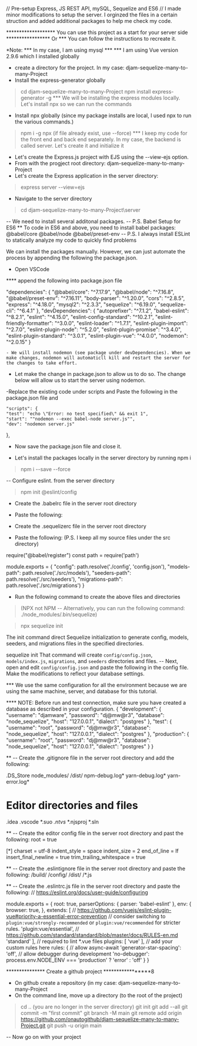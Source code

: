 // Pre-setup Express, JS REST API, mySQL, Sequelize and ES6
// I made minor modifications to setup the server. I orginzed the files in a certain struction and added additional packages to help me check my code.

  ******************* You can use this project as a start for your server side
  *****************   Or
  ***  You can follow the instructions to recreate it.

*Note: 
*** In my case, I am using mysql ***
*** I am using Vue version 2.9.6 which I installed globally

- create a directory for the project. In my case: djam-sequelize-many-to-many-Project
- Install the express-generator globally
> cd djam-sequelize-many-to-many-Project
> npm install express-generator -g
*** We will be installing the express modules locally. Let's install npx so we can run the commands
- Install npx globally (since my package installs are local, I used npx to run the various commands.)
> npm i -g npx (if file already exist, use --force)
*** I keep my code for the front end and back end separately. In my case, the backend is called server. Let's create it and initialize it
- Let's create the Express.js project with EJS using the --view-ejs option.
- From with the progject root directory: djam-sequelize-many-to-many-Project
- Let's create the Express application in the server directory:
> express server --view=ejs
> 
- Navigate to the server directory
> cd djam-sequelize-many-to-many-Project\server        

-- We need to install several additonal packages. 
-- P.S. Babel Setup for ES6
** To code in ES6 and above, you need to install babel packages: 
@babel/core @babel/node @babel/preset-env
-- P.S. I always install ESLint to statically analyze my code to quickly find problems

We can install the packages manually. However, we can just automate the process by appending the following the package.json.

- Open VSCode

**** append the following into package.json file

  "dependencies": {
    "@babel/core": "^7.17.9",
    "@babel/node": "^7.16.8",
    "@babel/preset-env": "^7.16.11",
    "body-parser": "^1.20.0",
    "cors": "^2.8.5",
    "express": "^4.18.0",
    "mysql2": "^2.3.3",
    "sequelize": "^6.19.0",
    "sequelize-cli": "^6.4.1"
  },
  "devDependencies": {
    "autoprefixer": "^7.1.2",
    "babel-eslint": "^8.2.1",
    "eslint": "^4.15.0",
    "eslint-config-standard": "^10.2.1",
    "eslint-friendly-formatter": "^3.0.0",
    "eslint-loader": "^1.7.1",
    "eslint-plugin-import": "^2.7.0",
    "eslint-plugin-node": "^5.2.0",
    "eslint-plugin-promise": "^3.4.0",
    "eslint-plugin-standard": "^3.0.1",
    "eslint-plugin-vue": "^4.0.0",
    "nodemon": "^2.0.15"
  }

    - We will install nodemon (see package under devDependencies). When we make changes, nodemon will automaticll kill and restart the server for the changes to take effort.

  - Let make the change in package.json to allow us to do so. The change below will allow us to start the server using nodemon.

  -Replace the existing code under scripts and Paste the following in the package.json file and 

    "scripts": {
    "test": "echo \"Error: no test specified\" && exit 1",
    "start": ""nodemon --exec babel-node server.js"",
    "dev": "nodemon server.js"
  },
  
  - Now save the package.json file and close it.

  - Let's install the packages locally in the server directory by running npm i
  > npm i --save --force

-- Configure eslint. from the server directory
> npm init @eslint/config

- Create the .babelrc file in the server root directory
- Paste the following:

- Create the .sequelizerc file in the server root directory
- Paste the following:  (P.S. I keep all my source files under the src directory)

require("@babel/register")
const path = require('path')

module.exports = {
  "config": path.resolve('./config', 'config.json'),
  "models-path": path.resolve('./src/models'),
  "seeders-path": path.resolve('./src/seeders'),
  "migrations-path": path.resolve('./src/migrations')
}

- Run the following command to create the above files and directories
> (NPX not NPM  -- Alternatively, you can run the following command:
./node_modules/.bin/sequelize)

> npx sequelize init   

The init command direct Sequelize initialization to generate config, models, seeders, and migrations files in the specified directories. 

sequelize init
That command will create `config/config.json`, `models/index.js`, `migrations`, and `seeders` directories and files. 
-- Next, open and edit `config/config.json` and paste the following in the config file. Make the modifications to reflect your database settings.

***  We use the same configuration for all the environment because we are using the same machine, server, and database for this tutorial.

**** NOTE: Before run and test connection, make sure you have created a database as described in your configuration.
{
  "development": {
    "username": "djamware",
    "password": "dj@mw@r3",
    "database": "node_sequelize",
    "host": "127.0.0.1",
    "dialect": "postgres"
  },
  "test": {
    "username": "root",
    "password": "dj@mw@r3",
    "database": "node_sequelize",
    "host": "127.0.0.1",
    "dialect": "postgres"
  },
  "production": {
    "username": "root",
    "password": "dj@mw@r3",
    "database": "node_sequelize",
    "host": "127.0.0.1",
    "dialect": "postgres"
  }
}

** -- Create the .gitignore file in the server root directory and add the following:

.DS_Store
node_modules/
/dist/
npm-debug.log*
yarn-debug.log*
yarn-error.log*

# Editor directories and files
.idea
.vscode
*.suo
*.ntvs*
*.njsproj
*.sln

** -- Create the editor config file in the server root directory and past the following:
root = true

[*]
charset = utf-8
indent_style = space
indent_size = 2
end_of_line = lf
insert_final_newline = true
trim_trailing_whitespace = true


** -- Create the .eslintignore file in the server root directory and paste the following:
/build/
/config/
/dist/
/*.js


** -- Create the .eslintrc.js file in the server root directory and paste the following:
// https://eslint.org/docs/user-guide/configuring

module.exports = {
  root: true,
  parserOptions: {
    parser: 'babel-eslint'
  },
  env: {
    browser: true,
  },
  extends: [
    // https://github.com/vuejs/eslint-plugin-vue#priority-a-essential-error-prevention
    // consider switching to `plugin:vue/strongly-recommended` or `plugin:vue/recommended` for stricter rules.
    'plugin:vue/essential', 
    // https://github.com/standard/standard/blob/master/docs/RULES-en.md
    'standard'
  ],
  // required to lint *.vue files
  plugins: [
    'vue'
  ],
  // add your custom rules here
  rules: {
    // allow async-await
    'generator-star-spacing': 'off',
    // allow debugger during development
    'no-debugger': process.env.NODE_ENV === 'production' ? 'error' : 'off'
  }
}

*************** Create a github project *****************8
- On github create a repository (in my case: djam-sequelize-many-to-many-Project
- On the command line, move up a directory (to the root of the project)
> cd ..    (you are no longer in the server directory)
git init
git add --all
git commit -m "first commit"
git branch -M main
git remote add origin https://github.com/onautogithub/djam-sequelize-many-to-many-Project.git
git push -u origin main

-- Now go on with your project
